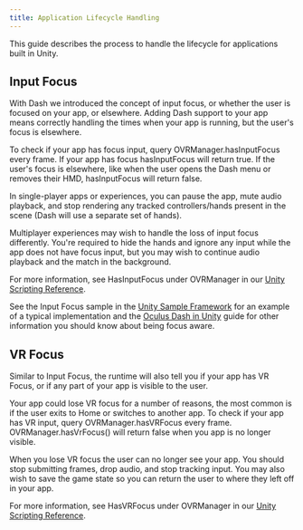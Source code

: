 ```yaml
---
title: Application Lifecycle Handling
---
```

This guide describes the process to handle the lifecycle for applications built in Unity.

## Input Focus

With Dash we introduced the concept of input focus, or whether the user is focused on your app, or elsewhere. Adding Dash support to your app means correctly handling the times when your app is running, but the user's focus is elsewhere. 

To check if your app has focus input, query OVRManager.hasInputFocus every frame. If your app has focus hasInputFocus will return true. If the user's focus is elsewhere, like when the user opens the Dash menu or removes their HMD, hasInputFocus will return false.

In single-player apps or experiences, you can pause the app, mute audio playback, and stop rendering any tracked controllers/hands present in the scene (Dash will use a separate set of hands).

Multiplayer experiences may wish to handle the loss of input focus differently. You're required to hide the hands and ignore any input while the app does not have focus input, but you may wish to continue audio playback and the match in the background. 

For more information, see HasInputFocus under OVRManager in our [Unity Scripting Reference](/documentation/unity/latest/concepts/unity-reference-scripting/ "The Unity Scripting Reference contains detailed information about the data structures and files included with the Utilities and Legacy Integration packages.").

See the Input Focus sample in the [Unity Sample Framework](/documentation/unity/latest/concepts/unity-sample-framework/ "The Oculus Unity Sample Framework provides sample scenes and guidelines for common VR-specific features such as hand presence with Oculus Touch, crosshairs, driving, hybrid mono rendering, and video rendering to a 2D textured quad.") for an example of a typical implementation and the [Oculus Dash in Unity](/documentation/unity/latest/concepts/unity-dash/ "This guide describes how to add Oculus Dash support to Unity applications.") guide for other information you should know about being focus aware. 

## VR Focus

Similar to Input Focus, the runtime will also tell you if your app has VR Focus, or if any part of your app is visible to the user.

Your app could lose VR focus for a number of reasons, the most common is if the user exits to Home or switches to another app. To check if your app has VR input, query OVRManager.hasVRFocus every frame. OVRManager.hasVrFocus() will return false when you app is no longer visible.

When you lose VR focus the user can no longer see your app. You should stop submitting frames, drop audio, and stop tracking input. You may also wish to save the game state so you can return the user to where they left off in your app.

For more information, see HasVRFocus under OVRManager in our [Unity Scripting Reference](/documentation/unity/latest/concepts/unity-reference-scripting/ "The Unity Scripting Reference contains detailed information about the data structures and files included with the Utilities and Legacy Integration packages.").


